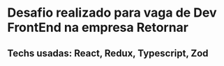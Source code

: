 # Desafio realizado para vaga de Dev FrontEnd na empresa Retornar
## Techs usadas: React, Redux, Typescript, Zod